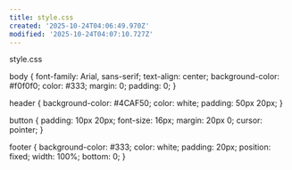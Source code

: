 ```yaml
---
title: style.css
created: '2025-10-24T04:06:49.970Z'
modified: '2025-10-24T04:07:10.727Z'
---
```


style.css

body {
    font-family: Arial, sans-serif;
    text-align: center;
    background-color: #f0f0f0;
    color: #333;
    margin: 0;
    padding: 0;
}

header {
    background-color: #4CAF50;
    color: white;
    padding: 50px 20px;
}

button {
    padding: 10px 20px;
    font-size: 16px;
    margin: 20px 0;
    cursor: pointer;
}

footer {
    background-color: #333;
    color: white;
    padding: 20px;
    position: fixed;
    width: 100%;
    bottom: 0;
}

